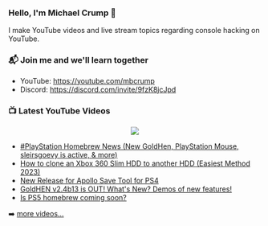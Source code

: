 ### Hello, I'm Michael Crump 👋

I make YouTube videos and live stream topics regarding console hacking on YouTube. 

### 📬 Join me and we'll learn together

- YouTube: https://youtube.com/mbcrump
- Discord: https://discord.com/invite/9fzK8jcJpd

### 📺 Latest YouTube Videos

<div align="center">

[<img src="https://img.shields.io/badge/-Subscribe-red?style=for-the-badge&logo=youtube&logoColor=white"/>](https://www.youtube.com/c/mbcrump?sub_confirmation=1)

</div>

<!-- YOUTUBE:START -->
- [#PlayStation Homebrew News &lpar;New GoldHen, PlayStation Mouse, sleirsgoevy is active, &amp; more&rpar;](https://www.youtube.com/watch?v=N6L4pNcKBU8)
- [How to clone an Xbox 360 Slim HDD to another HDD  &lpar;Easiest Method 2023&rpar;](https://www.youtube.com/watch?v=dGg3Uc_r6OU)
- [New Release for Apollo Save Tool for PS4](https://www.youtube.com/watch?v=z9R2rmP2jsA)
- [GoldHEN v2.4b13 is OUT! What&#39;s New? Demos of new features!](https://www.youtube.com/watch?v=XnAKLCCLCcE)
- [Is PS5 homebrew coming soon?](https://www.youtube.com/watch?v=EgQWDeKy5R8)
<!-- YOUTUBE:END -->

➡️ [more videos...](https://youtube.com/mbcrump)

